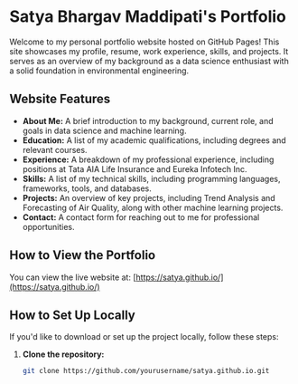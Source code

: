 # Satya Bhargav Maddipati's Portfolio

Welcome to my personal portfolio website hosted on GitHub Pages! This site showcases my profile, resume, work experience, skills, and projects. It serves as an overview of my background as a data science enthusiast with a solid foundation in environmental engineering.

## Website Features

- **About Me:** A brief introduction to my background, current role, and goals in data science and machine learning.
- **Education:** A list of my academic qualifications, including degrees and relevant courses.
- **Experience:** A breakdown of my professional experience, including positions at Tata AIA Life Insurance and Eureka Infotech Inc.
- **Skills:** A list of my technical skills, including programming languages, frameworks, tools, and databases.
- **Projects:** An overview of key projects, including Trend Analysis and Forecasting of Air Quality, along with other machine learning projects.
- **Contact:** A contact form for reaching out to me for professional opportunities.

## How to View the Portfolio

You can view the live website at: [https://satya.github.io/](https://satya.github.io/)

## How to Set Up Locally

If you'd like to download or set up the project locally, follow these steps:

1. **Clone the repository:**
   ```bash
   git clone https://github.com/yourusername/satya.github.io.git
